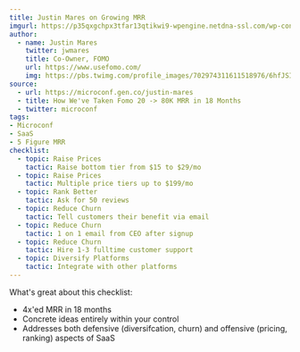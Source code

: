 ```yaml
---
title: Justin Mares on Growing MRR
imgurl: https://p35qxgchpx3tfar13qtikwi9-wpengine.netdna-ssl.com/wp-content/uploads/2018/05/Justin-Mares-stage-1700x700.jpg
author:
  - name: Justin Mares
    twitter: jwmares
    title: Co-Owner, FOMO
    url: https://www.usefomo.com/
    img: https://pbs.twimg.com/profile_images/702974311611518976/6hfJSIFI.jpg
source:
  - url: https://microconf.gen.co/justin-mares
  - title: How We've Taken Fomo 20 -> 80K MRR in 18 Months
  - twitter: microconf
tags:
- Microconf
- SaaS
- 5 Figure MRR
checklist:
  - topic: Raise Prices
    tactic: Raise bottom tier from $15 to $29/mo
  - topic: Raise Prices
    tactic: Multiple price tiers up to $199/mo
  - topic: Rank Better
    tactic: Ask for 50 reviews
  - topic: Reduce Churn
    tactic: Tell customers their benefit via email
  - topic: Reduce Churn
    tactic: 1 on 1 email from CEO after signup
  - topic: Reduce Churn
    tactic: Hire 1-3 fulltime customer support
  - topic: Diversify Platforms
    tactic: Integrate with other platforms
---
```


What's great about this checklist:

* 4x'ed MRR in 18 months
* Concrete ideas entirely within your control
* Addresses both defensive (diversifcation, churn) and offensive (pricing, ranking) aspects of SaaS
